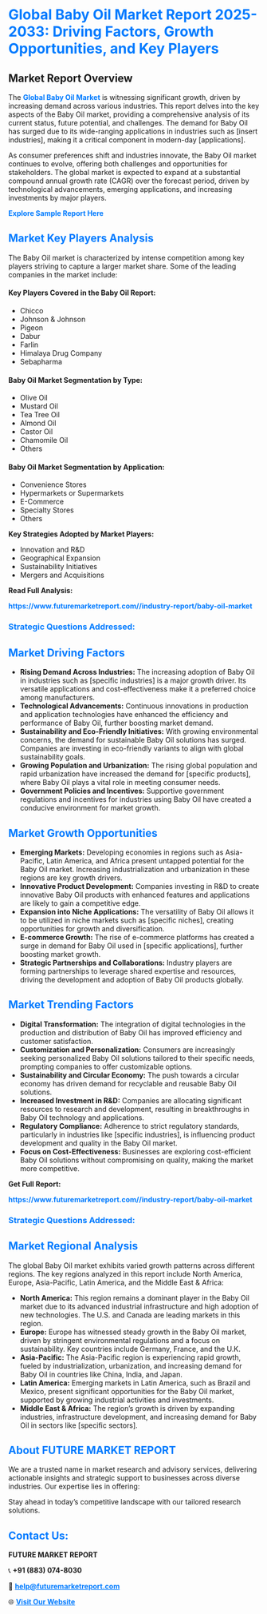 <h1 style="color: #007BFF;">Global Baby Oil Market Report 2025-2033: Driving Factors, Growth Opportunities, and Key Players</h1>

<section id="overview">
<h2>Market Report Overview</h2>
<p>The <a href="https://www.futuremarketreport.com//industry-report/baby-oil-market" style="color: #007BFF; text-decoration: none;"><strong>Global Baby Oil Market</strong></a> is witnessing significant growth, driven by increasing demand across various industries. This report delves into the key aspects of the Baby Oil market, providing a comprehensive analysis of its current status, future potential, and challenges. The demand for Baby Oil has surged due to its wide-ranging applications in industries such as [insert industries], making it a critical component in modern-day [applications].</p>
<p>As consumer preferences shift and industries innovate, the Baby Oil market continues to evolve, offering both challenges and opportunities for stakeholders. The global market is expected to expand at a substantial compound annual growth rate (CAGR) over the forecast period, driven by technological advancements, emerging applications, and increasing investments by major players.</p>
</section>

<section id="overview">
<p><a href="https://www.futuremarketreport.com//request-sample/reportId=63956" style="color: #007BFF; text-decoration: none;"><strong>Explore Sample Report Here</strong></a></p>
</section>

<section id="key-players">
<h2 style="color: #007BFF;">Market Key Players Analysis</h2>
<p>The Baby Oil market is characterized by intense competition among key players striving to capture a larger market share. Some of the leading companies in the market include:</p>
<h4>Key Players Covered in the Baby Oil Report:</h4>
<ul><li>Chicco</li><li>Johnson &amp; Johnson</li><li>Pigeon</li><li>Dabur</li><li>Farlin</li><li>Himalaya Drug Company</li><li>Sebapharma</li></ul>
<h4>Baby Oil Market Segmentation by Type:</h4>
<ul><li>Olive Oil</li><li>Mustard Oil</li><li>Tea Tree Oil</li><li>Almond Oil</li><li>Castor Oil</li><li>Chamomile Oil</li><li>Others</li></ul>

<h4>Baby Oil Market Segmentation by Application:</h4>
<ul><li>Convenience Stores</li><li>Hypermarkets or Supermarkets</li><li>E-Commerce</li><li>Specialty Stores</li><li>Others</li></ul>
<p><strong>Key Strategies Adopted by Market Players:</strong></p>
<ul>
<li>Innovation and R&D</li>
<li>Geographical Expansion</li>
<li>Sustainability Initiatives</li>
<li>Mergers and Acquisitions</li>
</ul>
</section>

<section>
<p><strong>Read Full Analysis: </strong></p><a href="https://www.futuremarketreport.com//industry-report/baby-oil-market" style="color: #007BFF; text-decoration: none;"><strong>https://www.futuremarketreport.com//industry-report/baby-oil-market</strong></a>
<h3 style="color: #007BFF;">Strategic Questions Addressed:</h3>
</section>

<section id="driving-factors">
<h2 style="color: #007BFF;">Market Driving Factors</h2>
<ul>
<li><strong>Rising Demand Across Industries:</strong> The increasing adoption of Baby Oil in industries such as [specific industries] is a major growth driver. Its versatile applications and cost-effectiveness make it a preferred choice among manufacturers.</li>
<li><strong>Technological Advancements:</strong> Continuous innovations in production and application technologies have enhanced the efficiency and performance of Baby Oil, further boosting market demand.</li>
<li><strong>Sustainability and Eco-Friendly Initiatives:</strong> With growing environmental concerns, the demand for sustainable Baby Oil solutions has surged. Companies are investing in eco-friendly variants to align with global sustainability goals.</li>
<li><strong>Growing Population and Urbanization:</strong> The rising global population and rapid urbanization have increased the demand for [specific products], where Baby Oil plays a vital role in meeting consumer needs.</li>
<li><strong>Government Policies and Incentives:</strong> Supportive government regulations and incentives for industries using Baby Oil have created a conducive environment for market growth.</li>
</ul>
</section>

<section id="growth-opportunities">
<h2 style="color: #007BFF;">Market Growth Opportunities</h2>
<ul>
<li><strong>Emerging Markets:</strong> Developing economies in regions such as Asia-Pacific, Latin America, and Africa present untapped potential for the Baby Oil market. Increasing industrialization and urbanization in these regions are key growth drivers.</li>
<li><strong>Innovative Product Development:</strong> Companies investing in R&D to create innovative Baby Oil products with enhanced features and applications are likely to gain a competitive edge.</li>
<li><strong>Expansion into Niche Applications:</strong> The versatility of Baby Oil allows it to be utilized in niche markets such as [specific niches], creating opportunities for growth and diversification.</li>
<li><strong>E-commerce Growth:</strong> The rise of e-commerce platforms has created a surge in demand for Baby Oil used in [specific applications], further boosting market growth.</li>
<li><strong>Strategic Partnerships and Collaborations:</strong> Industry players are forming partnerships to leverage shared expertise and resources, driving the development and adoption of Baby Oil products globally.</li>
</ul>
</section>

<section id="trending-factors">
<h2 style="color: #007BFF;">Market Trending Factors</h2>
<ul>
<li><strong>Digital Transformation:</strong> The integration of digital technologies in the production and distribution of Baby Oil has improved efficiency and customer satisfaction.</li>
<li><strong>Customization and Personalization:</strong> Consumers are increasingly seeking personalized Baby Oil solutions tailored to their specific needs, prompting companies to offer customizable options.</li>
<li><strong>Sustainability and Circular Economy:</strong> The push towards a circular economy has driven demand for recyclable and reusable Baby Oil solutions.</li>
<li><strong>Increased Investment in R&D:</strong> Companies are allocating significant resources to research and development, resulting in breakthroughs in Baby Oil technology and applications.</li>
<li><strong>Regulatory Compliance:</strong> Adherence to strict regulatory standards, particularly in industries like [specific industries], is influencing product development and quality in the Baby Oil market.</li>
<li><strong>Focus on Cost-Effectiveness:</strong> Businesses are exploring cost-efficient Baby Oil solutions without compromising on quality, making the market more competitive.</li>
</ul>
</section>

<section>
<p><strong>Get Full Report: </strong></p><a href="https://www.futuremarketreport.com//industry-report/baby-oil-market" style="color: #007BFF; text-decoration: none;"><strong>https://www.futuremarketreport.com//industry-report/baby-oil-market</strong></a>
<h3 style="color: #007BFF;">Strategic Questions Addressed:</h3>
</section>


<section id="regional-analysis">
<h2 style="color: #007BFF;">Market Regional Analysis</h2>
<p>The global Baby Oil market exhibits varied growth patterns across different regions. The key regions analyzed in this report include North America, Europe, Asia-Pacific, Latin America, and the Middle East & Africa:</p>
<ul>
<li><strong>North America:</strong> This region remains a dominant player in the Baby Oil market due to its advanced industrial infrastructure and high adoption of new technologies. The U.S. and Canada are leading markets in this region.</li>
<li><strong>Europe:</strong> Europe has witnessed steady growth in the Baby Oil market, driven by stringent environmental regulations and a focus on sustainability. Key countries include Germany, France, and the U.K.</li>
<li><strong>Asia-Pacific:</strong> The Asia-Pacific region is experiencing rapid growth, fueled by industrialization, urbanization, and increasing demand for Baby Oil in countries like China, India, and Japan.</li>
<li><strong>Latin America:</strong> Emerging markets in Latin America, such as Brazil and Mexico, present significant opportunities for the Baby Oil market, supported by growing industrial activities and investments.</li>
<li><strong>Middle East & Africa:</strong> The region’s growth is driven by expanding industries, infrastructure development, and increasing demand for Baby Oil in sectors like [specific sectors].</li>
</ul>
</section>

<footer>
<h2 style="color: #007BFF;">About FUTURE MARKET REPORT</h2>
<p>We are a trusted name in market research and advisory services, delivering actionable insights and strategic support to businesses across diverse industries. Our expertise lies in offering:</p>

<p>Stay ahead in today’s competitive landscape with our tailored research solutions.</p>

<h2 style="color: #007BFF;">Contact Us:</h2>
<p><strong>FUTURE MARKET REPORT</strong></p>
<p>📞 <strong>+91 (883) 074-8030</strong></p>
<p>📧 <strong><a href="mailto:help@futuremarketreport.com" style="color: #007BFF;">help@futuremarketreport.com</a></strong></p>
<p>🌐 <strong><a href="https://www.futuremarketreport.com/" style="color: #007BFF;">Visit Our Website</a></strong></p>
</footer>